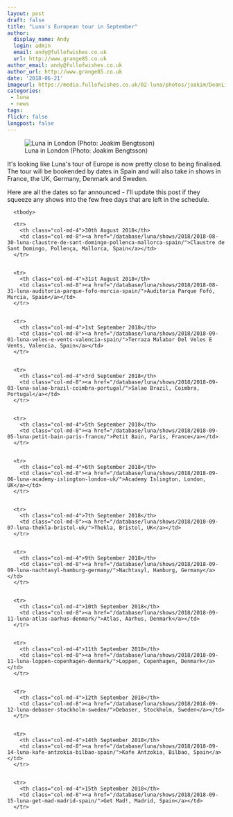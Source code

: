```yaml
---
layout: post
draft: false
title: "Luna's European tour in September"
author:
  display_name: Andy
  login: admin
  email: andy@fullofwishes.co.uk
  url: http://www.grange85.co.uk
author_email: andy@fullofwishes.co.uk
author_url: http://www.grange85.co.uk
date: '2018-06-21'
imageurl: https://media.fullofwishes.co.uk/02-luna/photos/joakim/DeanLightLondon.jpg
categories:
 - luna
 - news
tags:
flickr: false
longpost: false
---
```

<figure class="caption aligncenter"><img src="https://media.fullofwishes.co.uk/02-luna/photos/joakim/DeanLightLondon.jpg" alt="Luna in London (Photo: Joakim Bengtsson)" /><figcaption class="caption-text">Luna in London (Photo: Joakim Bengtsson)</figcaption></figure>

<p class="lead">It's looking like Luna's tour of Europe is now pretty close to being finalised. The tour will be bookended by dates in Spain and will also take in shows in France, the UK, Germany, Denmark and Sweden.</p>

<p>Here are all the dates so far announced - I'll update this post if they squeeze any shows into the few free days that are left in the schedule.</p>

<table class="table table-striped">



      <tbody>

      <tr>
        <th class="col-md-4">30th August 2018</th>
        <td class="col-md-8"><a href="/database/luna/shows/2018/2018-08-30-luna-claustre-de-sant-domingo-pollenca-mallorca-spain/">Claustre de Sant Domingo, Pollença, Mallorca, Spain</a></td>
      </tr>


      <tr>
        <th class="col-md-4">31st August 2018</th>
        <td class="col-md-8"><a href="/database/luna/shows/2018/2018-08-31-luna-auditoria-parque-fofo-murcia-spain/">Auditoria Parque Fofó, Murcia, Spain</a></td>
      </tr>


      <tr>
        <th class="col-md-4">1st September 2018</th>
        <td class="col-md-8"><a href="/database/luna/shows/2018/2018-09-01-luna-veles-e-vents-valencia-spain/">Terraza Malabar Del Veles E Vents, Valencia, Spain</a></td>
      </tr>


      <tr>
        <th class="col-md-4">3rd September 2018</th>
        <td class="col-md-8"><a href="/database/luna/shows/2018/2018-09-03-luna-salao-brazil-coimbra-portugal/">Salao Brazil, Coimbra, Portugal</a></td>
      </tr>


      <tr>
        <th class="col-md-4">5th September 2018</th>
        <td class="col-md-8"><a href="/database/luna/shows/2018/2018-09-05-luna-petit-bain-paris-france/">Petit Bain, Paris, France</a></td>
      </tr>


      <tr>
        <th class="col-md-4">6th September 2018</th>
        <td class="col-md-8"><a href="/database/luna/shows/2018/2018-09-06-luna-academy-islington-london-uk/">Academy Islington, London, UK</a></td>
      </tr>


      <tr>
        <th class="col-md-4">7th September 2018</th>
        <td class="col-md-8"><a href="/database/luna/shows/2018/2018-09-07-luna-thekla-bristol-uk/">Thekla, Bristol, UK</a></td>
      </tr>


      <tr>
        <th class="col-md-4">9th September 2018</th>
        <td class="col-md-8"><a href="/database/luna/shows/2018/2018-09-09-luna-nachtasyl-hamburg-germany/">Nachtasyl, Hamburg, Germany</a></td>
      </tr>


      <tr>
        <th class="col-md-4">10th September 2018</th>
        <td class="col-md-8"><a href="/database/luna/shows/2018/2018-09-11-luna-atlas-aarhus-denmark/">Atlas, Aarhus, Denmark</a></td>
      </tr>


      <tr>
        <th class="col-md-4">11th September 2018</th>
        <td class="col-md-8"><a href="/database/luna/shows/2018/2018-09-11-luna-loppen-copenhagen-denmark/">Loppen, Copenhagen, Denmark</a></td>
      </tr>


      <tr>
        <th class="col-md-4">12th September 2018</th>
        <td class="col-md-8"><a href="/database/luna/shows/2018/2018-09-12-luna-debaser-stockholm-sweden/">Debaser, Stockholm, Sweden</a></td>
      </tr>


      <tr>
        <th class="col-md-4">14th September 2018</th>
        <td class="col-md-8"><a href="/database/luna/shows/2018/2018-09-14-luna-kafe-antzokia-bilbao-spain/">Kafe Antzokia, Bilbao, Spain</a></td>
      </tr>


      <tr>
        <th class="col-md-4">15th September 2018</th>
        <td class="col-md-8"><a href="/database/luna/shows/2018/2018-09-15-luna-get-mad-madrid-spain/">Get Mad!, Madrid, Spain</a></td>
      </tr>
</tbody></table>
